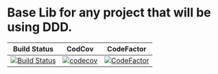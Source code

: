 # Base Lib for any project that will be using DDD.

Build Status|CodCov|CodeFactor|
------------|------|----------|
[![Build Status](https://travis-ci.org/luca16s/Domain-Core.svg?branch=master)](https://travis-ci.org/luca16s/Domain-Core)|[![codecov](https://codecov.io/gh/luca16s/Domain-Core/branch/master/graph/badge.svg)](https://codecov.io/gh/luca16s/Domain-Core)|[![CodeFactor](https://www.codefactor.io/repository/github/luca16s/domain-core/badge)](https://www.codefactor.io/repository/github/luca16s/domain-core)
